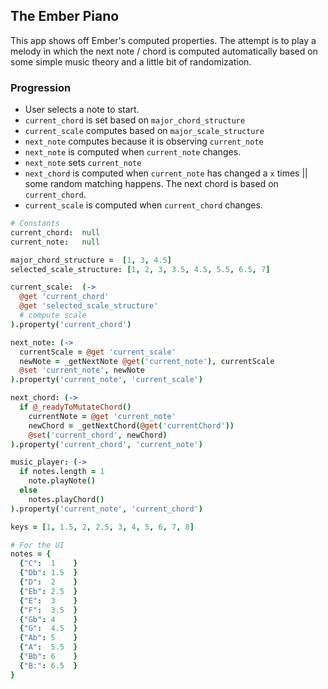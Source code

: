## The Ember Piano

This app shows off Ember's computed properties. The attempt is to play a melody in which the next note / chord is computed automatically based on some simple music theory and a little bit of randomization.

### Progression

* User selects a note to start. 
* `current_chord` is set based on `major_chord_structure`
* `current_scale` computes based on `major_scale_structure`
* `next_note` computes because it is observing `current_note`
* `next_note` is computed when `current_note` changes.
* `next_note` sets `current_note`
* `next_chord` is computed when `current_note` has changed a `x` times || some random matching happens. The next chord is based on `current_chord`.
* `current_scale` is computed when `current_chord` changes.


```coffeescript
# Constants
current_chord:  null
current_note:   null

major_chord_structure =  [1, 3, 4.5]
selected_scale_structure: [1, 2, 3, 3.5, 4.5, 5.5, 6.5, 7]

current_scale:  (->
  @get 'current_chord'
  @get 'selected_scale_structure' 
  # compute scale
).property('current_chord')

next_note: (->
  currentScale = @get 'current_scale'
  newNote = _getNextNote @get('current_note'), currentScale
  @set 'current_note', newNote
).property('current_note', 'current_scale')

next_chord: (->
  if @_readyToMutateChord()
    currentNote = @get 'current_note'
    newChord = _getNextChord(@get('currentChord'))
    @set('current_chord', newChord)
).property('current_chord', 'current_note')

music_player: (->
  if notes.length = 1
    note.playNote()
  else
    notes.playChord()
).property('current_note', 'current_chord')

keys = [1, 1.5, 2, 2.5, 3, 4, 5, 6, 7, 8]

# For the UI
notes = {
  {"C":  1    }
  {"Db": 1.5  }
  {"D":  2    }
  {"Eb": 2.5  }
  {"E":  3    }
  {"F":  3.5  }
  {"Gb": 4    }
  {"G":  4.5  }
  {"Ab": 5    }
  {"A":  5.5  }
  {"Bb": 6    }
  {"B:": 6.5  }
}
```